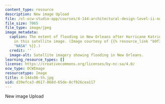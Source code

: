 ```yaml
---
content_type: resource
description: New image Upload
file: /ol-ocw-studio-app/courses/4-144-architectural-design-level-ii-new-orleans-studio-spring-2006/d39efca3d617868d65de8cf926cea117_4-144s06-th.jpg
file_size: 7065
file_type: image/jpeg
image_metadata:
  caption: The extent of flooding in New Orleans after Hurricane Katrina is shown
    in this satellite image. (Image courtesy of {{% resource_link "b9f35a39-ed74-4577-b222-ada731349c4c"
    "NASA" %}}.)
  credit: ''
  image-alt: Satellite imagery showing flooding in New Orleans.
learning_resource_types: []
license: https://creativecommons.org/licenses/by-nc-sa/4.0/
ocw_type: OCWImage
resourcetype: Image
title: 4-144s06-th.jpg
uid: d39efca3-d617-868d-65de-8cf926cea117
---
```

New image Upload
